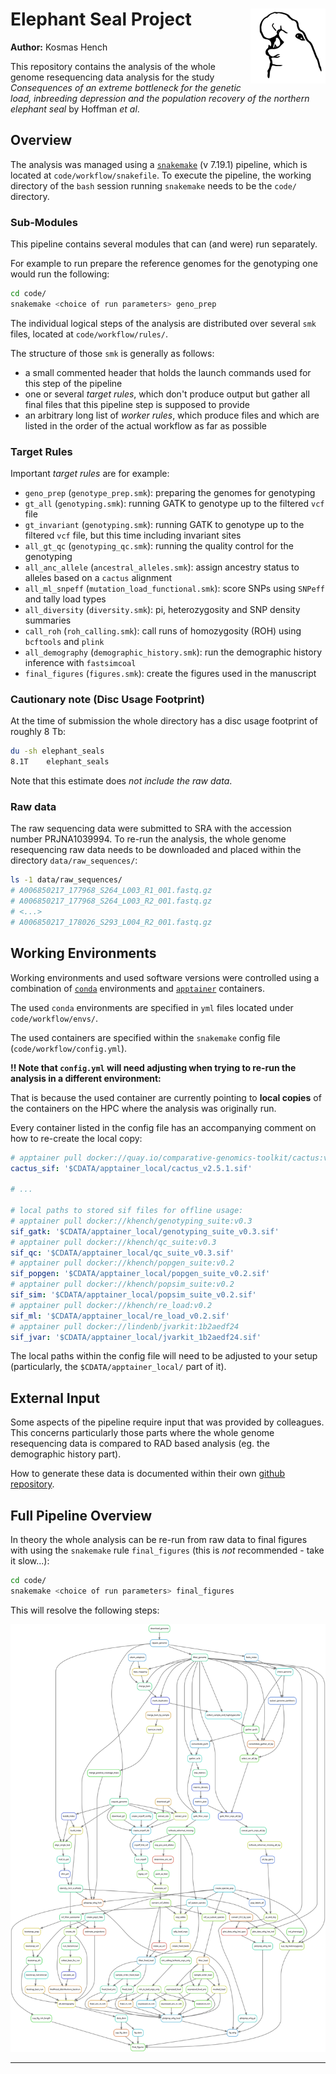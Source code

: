 # Elephant Seal Project <img src="results/img/elephant_seal.svg" align="right" alt="" width="120" />

**Author:** Kosmas Hench

This repository contains the analysis of the whole genome resequencing data analysis for the study *Consequences of an extreme bottleneck for the genetic load, inbreeding depression and the population recovery of the northern elephant seal* by Hoffman *et al*.

## Overview

The analysis was managed using a [`snakemake`](https://snakemake.github.io/) (v 7.19.1) pipeline, which is located at `code/workflow/snakefile`.
To execute the pipeline, the working directory of the `bash` session running `snakemake` needs to be the `code/` directory.

### Sub-Modules

This pipeline contains several modules that can (and were) run separately.

For example to run prepare the reference genomes for the genotyping one would run the following:

```sh
cd code/
snakemake <choice of run parameters> geno_prep
```

The individual logical steps of the analysis are distributed over several `smk` files, located at `code/workflow/rules/`.

The structure of those `smk` is generally as follows:

- a small commented header that holds the launch commands used for this step of the pipeline
- one or several *target rules*, which don't produce output but gather all final files that this pipeline step is supposed to provide
- an arbitrary long list of *worker rules*, which produce files and which are listed in the order of the actual workflow as far as possible 

### Target Rules

Important *target rules* are for example:

- `geno_prep` (`genotype_prep.smk`): preparing the genomes for genotyping
- `gt_all` (`genotyping.smk`): running GATK to genotype up to the filtered `vcf` file
- `gt_invariant` (`genotyping.smk`): running GATK to genotype up to the filtered `vcf` file, but this time including invariant sites
- `all_gt_qc` (`genotyping_qc.smk`): running the quality control for the genotyping
- `all_anc_allele` (`ancestral_alleles.smk`): assign ancestry status to alleles based on a `cactus` alignment
- `all_ml_snpeff` (`mutation_load_functional.smk`): score SNPs using `SNPeff` and tally load types
- `all_diversity` (`diversity.smk`): pi, heterozygosity and SNP density summaries
- `call_roh` (`roh_calling.smk`): call runs of homozygosity (ROH) using `bcftools` and `plink`
- `all_demography` (`demographic_history.smk`): run the demographic history inference with `fastsimcoal`
- `final_figures` (`figures.smk`): create the figures used in the manuscript

### Cautionary note (Disc Usage Footprint)

At the time of submission the whole directory has a disc usage footprint of  roughly 8 Tb:

```sh
du -sh elephant_seals
8.1T	elephant_seals
```

Note that this estimate does *not include the raw data*.

### Raw data

The raw sequencing data were submitted to SRA with the accession number PRJNA1039994.
To re-run the analysis, the whole genome resequencing raw data needs to be downloaded and placed within the directory `data/raw_sequences/`:

```sh
ls -1 data/raw_sequences/
# A006850217_177968_S264_L003_R1_001.fastq.gz
# A006850217_177968_S264_L003_R2_001.fastq.gz
# <...>
# A006850217_178026_S293_L004_R2_001.fastq.gz
```


## Working Environments

Working environments and used software versions were controlled using a combination of [`conda`](https://docs.conda.io/en/latest/) environments and [`apptainer`](https://apptainer.org/) containers.

The used `conda` environments are specified in `yml` files located under `code/workflow/envs/`.

The used containers are specified within the `snakemake` config file (`code/workflow/config.yml`).

**!! Note that `config.yml` will need adjusting when trying to re-run the analysis in a different environment:**

That is because the used container are currently pointing to **local copies** of the containers on the HPC where the analysis was originally run.

Every container listed in the config file has an accompanying comment on how to re-create the local copy:

```yml
# apptainer pull docker://quay.io/comparative-genomics-toolkit/cactus:v2.5.1
cactus_sif: '$CDATA/apptainer_local/cactus_v2.5.1.sif'

# ...

# local paths to stored sif files for offline usage:
# apptainer pull docker://khench/genotyping_suite:v0.3
sif_gatk: '$CDATA/apptainer_local/genotyping_suite_v0.3.sif'
# apptainer pull docker://khench/qc_suite:v0.3
sif_qc: '$CDATA/apptainer_local/qc_suite_v0.3.sif'
# apptainer pull docker://khench/popgen_suite:v0.2
sif_popgen: '$CDATA/apptainer_local/popgen_suite_v0.2.sif'
# apptainer pull docker://khench/popsim_suite:v0.2
sif_sim: '$CDATA/apptainer_local/popsim_suite_v0.2.sif'
# apptainer pull docker://khench/re_load:v0.2
sif_ml: '$CDATA/apptainer_local/re_load_v0.2.sif'
# apptainer pull docker://lindenb/jvarkit:1b2aedf24
sif_jvar: '$CDATA/apptainer_local/jvarkit_1b2aedf24.sif'
```

The local paths within the config file will need to be adjusted to your setup 
(particularly, the `$CDATA/apptainer_local/` part of it).

## External Input

Some aspects of the pipeline require input that was provided by colleagues.
This concerns particularly those parts where the whole genome resequencing data is compared to RAD based analysis (eg. the demographic history part).

How to generate these data is documented within their own [github repository](https://github.com/DavidVendrami/NorthernElephantSeals).

## Full Pipeline Overview

In theory the whole analysis can be re-run from raw data to final figures with using the `snakemake` rule `final_figures` (this is *not* recommended - take it slow...):

```sh
cd code/
snakemake <choice of run parameters> final_figures
```

This will resolve the following steps:

![](dag_final_figures.svg)

---